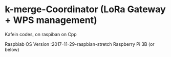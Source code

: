 # k-merge-Coordinator (LoRa Gateway + WPS management)
Kafein codes, on raspiban on Cpp

Raspbiab OS Version :2017-11-29-raspbian-stretch
Raspberry Pi 3B (or below)

